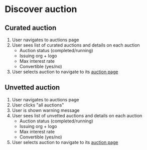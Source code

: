 # Discover auction

## Curated auction

1. User navigates to auctions page
1. User sees list of curated auctions and details on each auction
   - Auction status (completed/running)
   - Issuing org + logo
   - Max interest rate
   - Convertible (yes/no)
1. User selects auction to navigate to its [auction page](../../pages/auction.md)

## Unvetted auction

1. User navigates to auctions page
1. User clicks "all auctions"
1. User is shown warning message
1. User sees list of unvetted auctions and details on each auction
   - Auction status (completed/running)
   - Issuing org + logo
   - Max interest rate
   - Convertible (yes/no)
1. User selects auction to navigate to its [auction page](../../pages/auction.md)
